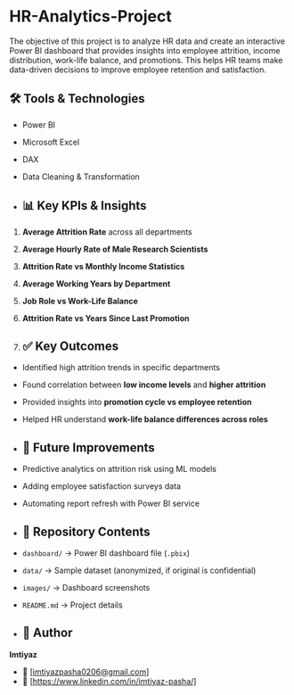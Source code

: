 # HR-Analytics-Project
The objective of this project is to analyze HR data and create an interactive Power BI dashboard that provides insights into employee attrition, income distribution, work-life balance, and promotions.   This helps HR teams make data-driven decisions to improve employee retention and satisfaction.

## 🛠 Tools & Technologies
- Power BI
- Microsoft Excel
- DAX
- Data Cleaning & Transformation

- ## 📊 Key KPIs & Insights
1. **Average Attrition Rate** across all departments  
2. **Average Hourly Rate of Male Research Scientists**  
3. **Attrition Rate vs Monthly Income Statistics**  
4. **Average Working Years by Department**  
5. **Job Role vs Work-Life Balance**  
6. **Attrition Rate vs Years Since Last Promotion**

7. ## ✅ Key Outcomes
- Identified high attrition trends in specific departments  
- Found correlation between **low income levels** and **higher attrition**  
- Provided insights into **promotion cycle vs employee retention**  
- Helped HR understand **work-life balance differences across roles**

- ## 🚀 Future Improvements
- Predictive analytics on attrition risk using ML models  
- Adding employee satisfaction surveys data  
- Automating report refresh with Power BI service

- ## 📂 Repository Contents
- `dashboard/` → Power BI dashboard file (`.pbix`)  
- `data/` → Sample dataset (anonymized, if original is confidential)  
- `images/` → Dashboard screenshots  
- `README.md` → Project details  

- ## 👤 Author
**Imtiyaz**  
- 📧 [imtiyazpasha0206@gmail.com]  
- 🔗 [https://www.linkedin.com/in/imtiyaz-pasha/]  

   
